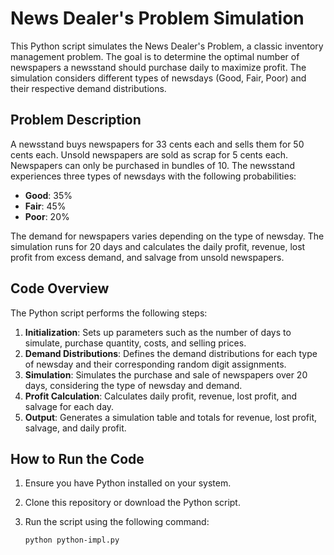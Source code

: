 # News Dealer's Problem Simulation

This Python script simulates the News Dealer's Problem, a classic inventory management problem. The goal is to determine the optimal number of newspapers a newsstand should purchase daily to maximize profit. The simulation considers different types of newsdays (Good, Fair, Poor) and their respective demand distributions.

## Problem Description

A newsstand buys newspapers for 33 cents each and sells them for 50 cents each. Unsold newspapers are sold as scrap for 5 cents each. Newspapers can only be purchased in bundles of 10. The newsstand experiences three types of newsdays with the following probabilities:

- **Good**: 35%
- **Fair**: 45%
- **Poor**: 20%

The demand for newspapers varies depending on the type of newsday. The simulation runs for 20 days and calculates the daily profit, revenue, lost profit from excess demand, and salvage from unsold newspapers.

## Code Overview

The Python script performs the following steps:

1. **Initialization**: Sets up parameters such as the number of days to simulate, purchase quantity, costs, and selling prices.
2. **Demand Distributions**: Defines the demand distributions for each type of newsday and their corresponding random digit assignments.
3. **Simulation**: Simulates the purchase and sale of newspapers over 20 days, considering the type of newsday and demand.
4. **Profit Calculation**: Calculates daily profit, revenue, lost profit, and salvage for each day.
5. **Output**: Generates a simulation table and totals for revenue, lost profit, salvage, and daily profit.

## How to Run the Code

1. Ensure you have Python installed on your system.
2. Clone this repository or download the Python script.
3. Run the script using the following command:

   ```bash
   python python-impl.py